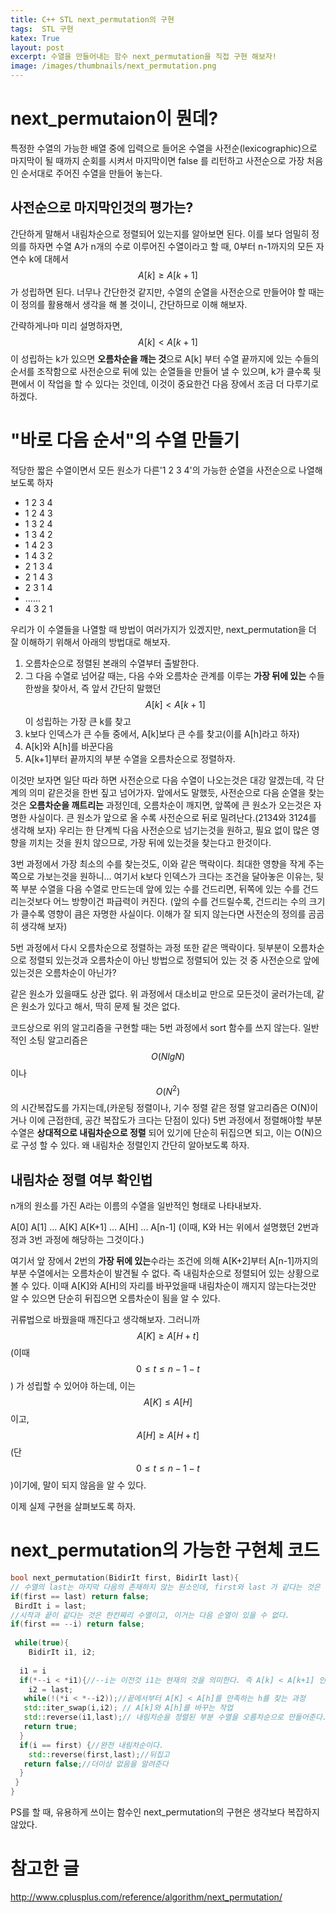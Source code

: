 ```yaml
---
title: C++ STL next_permutation의 구현
tags:  STL 구현
katex: True
layout: post
excerpt: 수열을 만들어내는 함수 next_permutation을 직접 구현 해보자!
image: /images/thumbnails/next_permutation.png
---
```

# next_permutaion이 뭔데?
특정한 수열의 가능한 배열 중에 입력으로 들어온 수열을 사전순(lexicographic)으로 마지막이 될 때까지 순회를 시켜서 마지막이면 false 를 리턴하고 사전순으로 가장 처음인 순서대로 주어진 수열을 만들어 놓는다. 
## 사전순으로 마지막인것의 평가는?
간단하게 말해서 내림차순으로 정렬되어 있는지를 알아보면 된다. 이를 보다 엄밀히 정의를 하자면 수열 A가 n개의 수로 이루어진 수열이라고 할 때, 0부터 n-1까지의 모든 자연수 k에 대헤서 $$A[k] \ge A[k+1]$$가 성립하면 된다. 너무나 간단한것 같지만, 수열의 순열을 사전순으로 만들어야 할 때는 이 정의를 활용해서 생각을 해 볼 것이니, 간단하므로 이해 해보자.

  간략하게나마 미리 설명하자면, $$A[k] < A[k+1]$$ 이 성립하는 k가 있으면 **오름차순을 깨는 것**으로 A[k] 부터 수열 끝까지에 있는 수들의 순서를 조작함으로 사전순으로 뒤에 있는 순열들을 만들어 낼 수 있으며, k가 클수록 뒷편에서 이 작업을 할 수 있다는 것인데, 이것이 중요한건 다음 장에서 조금 더 다루기로 하겠다.
# "바로 다음 순서"의 수열 만들기
 적당한 짧은 수열이면서 모든 원소가 다른'1 2 3 4'의 가능한 순열을 사전순으로 나열해 보도록 하자
 - 1 2 3 4
 - 1 2 4 3
 - 1 3 2 4
 - 1 3 4 2
 - 1 4 2 3
 - 1 4 3 2 
 - 2 1 3 4  
 - 2 1 4 3
 - 2 3 1 4
 -  ......
 -  4 3 2 1
 
우리가 이 수열들을 나열할 때 방법이 여러가지가 있겠지만, next_permutation을 더 잘 이해하기 위해서 아래의 방법대로 해보자.
1.  오름차순으로 정렬된 본래의 수열부터 출발한다. 
2. 그 다음 수열로 넘어갈 때는, 다음 수와 오름차순 관계를 이루는 **가장 뒤에 있는** 수들 한쌍을 찾아서, 즉 앞서 간단히 말했던 $$A[k] < A[k+1]$$ 이 성립하는 가장 큰 k를 찾고
3.  k보다 인덱스가 큰 수들 중에서, A[k]보다 큰 수를 찾고(이를 A[h]라고 하자)
4. A[k]와 A[h]를 바꾼다음
5. A[k+1]부터 끝까지의 부분 수열을 오름차순으로 정렬하자.

이것만 보자면 일단 따라 하면 사전순으로 다음 수열이 나오는것은 대강 알겠는데, 각 단계의 의미 같은것을 한번 짚고 넘어가자. 앞에서도 말했듯, 사전순으로 다음 순열을 찾는것은 **오름차순을 깨트리는** 과정인데, 오름차순이 깨지면, 앞쪽에 큰 원소가 오는것은 자명한 사실이다. 큰 원소가 앞으로 올 수록 사전순으로 뒤로 밀려난다.(2134와 3124를 생각해 보자) 우리는 한 단계씩 다음 사전순으로 넘기는것을 원하고, 필요 없이 많은 영향을 끼치는 것을 원치 않으므로, 가장 뒤에 있는것을 찾는다고 한것이다.

3번 과정에서 가장 최소의 수를 찾는것도, 이와 같은 맥락이다. 최대한 영향을 작게 주는 쪽으로 가보는것을 원하니... 여기서 k보다 인덱스가 크다는 조건을 달아놓은 이유는, 뒷쪽 부분 수열을 다음 수열로 만드는데 앞에 있는 수를 건드리면, 뒤쪽에 있는 수를 건드리는것보다 어느 방향이건 파급력이 커진다. (앞의 수를 건드릴수록, 건드리는 수의 크기가 클수록 영향이 큼은 자명한 사실이다. 이해가 잘 되지 않는다면 사전순의 정의를 곰곰히 생각해 보자)

5번 과정에서 다시 오름차순으로 정렬하는 과정 또한 같은 맥락이다. 뒷부분이 오름차순으로 정렬되 있는것과 오름차순이 아닌 방법으로 정렬되어 있는 것 중 사전순으로 앞에 있는것은 오름차순이 아닌가?

같은 원소가 있을때도 상관 없다. 위 과정에서 대소비교 만으로 모든것이 굴러가는데, 같은 원소가 있다고 해서, 딱히 문제 될 것은 없다. 

코드상으로 위의 알고리즘을 구현할 때는 5번 과정에서 sort 함수를 쓰지 않는다. 일반적인 소팅 알고리즘은 $$O(NlgN)$$이나 $$O(N^2)$$의 시간복잡도를 가지는데,(카운팅 정렬이나, 기수 정렬 같은 정렬 알고리즘은 O(N)이거나 이에 근접한데, 공간 복잡도가 크다는 단점이 있다) 5번 과정에서 정렬해야할 부분 수열은 **상대적으로 내림차순으로 정렬** 되어 있기에 단순히 뒤집으면 되고, 이는 O(N)으로 구성 할 수 있다. 왜 내림차순 정렬인지 간단히 알아보도록 하자. 

## 내림차순 정렬 여부 확인법
n개의 원소를 가진 A라는 이름의 수열을 일반적인 형태로 나타내보자.


A[0] A[1] ... A[K] A[K+1] ... A[H] ... A[n-1] (이때, K와 H는 위에서 설명했던 2번과정과 3번 과정에 해당하는 그것이다.)

  여기서 앞 장에서 2번의 **가장 뒤에 있는**수라는 조건에 의해 A[K+2]부터 A[n-1]까지의 부분 수열에서는 오름차순이 발견될 수 없다. 즉 내림차순으로 정렬되어 있는 상황으로 볼 수 있다. 이때 A[K]와 A[H]의 자리를 바꾸었을때 내림차순이 깨지지 않는다는것만 알 수 있으면 단순히 뒤집으면 오름차순이 됨을 알 수 있다.
  
 귀류법으로 바꿨을때 깨진다고 생각해보자. 그러니까 $$A[K] \ge A[H+t]$$(이때 $$0 \le t \le n-1-t$$) 가 성립할 수 있어야 하는데, 이는 $$A[K] \le A[H]$$ 이고, $$A[H] \ge A[H+t]$$(단 $$0 \le t \le n-1-t$$)이기에, 말이 되지 않음을 알 수 있다.
 
 이제 실제 구현을 살펴보도록 하자.

# next_permutation의 가능한 구현체 코드
  
```cpp
bool next_permutation(BidirIt first, BidirIt last){
// 수열의 last는 마지막 다음의 존재하지 않는 원소인데, first와 last 가 같다는 것은 잘못된 입력이다.
if(first == last) return false; 
 BirdIt i = last;
//시작과 끝이 같다는 것은 한칸짜리 수열이고, 이거는 다음 순열이 있을 수 없다.
if(first == --i) return false; 
 
 while(true){
 	BidirIt i1, i2;
  
  i1 = i
  if(*--i < *i1){//--i는 이전것 i1는 현재의 것을 의미한다. 즉 A[k] < A[k+1] 인지를 테스트 하는 것이다.
  	i2 = last;
   while(!(*i < *--i2));//끝에서부터 A[K] < A[h]를 만족하는 h를 찾는 과정
   std::iter_swap(i,i2); // A[k]와 A[h]를 바꾸는 작업
   std::reverse(i1,last);// 내림차순을 정렬된 부분 수열을 오름차순으로 만들어준다.
   return true;
  }
  if(i == first) {//완전 내림차순이다.
  	std::reverse(first,last);//뒤집고
   return false;//더이상 없음을 알려준다
  }
 }
}
```
PS를 할 때, 유용하게 쓰이는 함수인 next_permutation의 구현은 생각보다 복잡하지 않았다.

# 참고한 글
<http://www.cplusplus.com/reference/algorithm/next_permutation/>